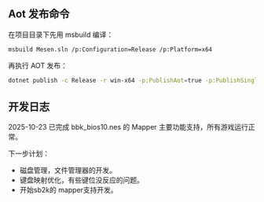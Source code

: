 ## Aot 发布命令

在项目目录下先用 msbuild 编译：
```bash
msbuild Mesen.sln /p:Configuration=Release /p:Platform=x64
```
再执行 AOT 发布：
```bash
dotnet publish -c Release -r win-x64 -p:PublishAot=true -p:PublishSingleFile=false -p:SelfContained=true
```

## 开发日志
2025-10-23 已完成 bbk_bios10.nes 的 Mapper 主要功能支持，所有游戏运行正常。

下一步计划：
- 磁盘管理，文件管理器的开发。
- 键盘映射优化，有些键位没反应的问题。
- 开始sb2k的 mapper支持开发。